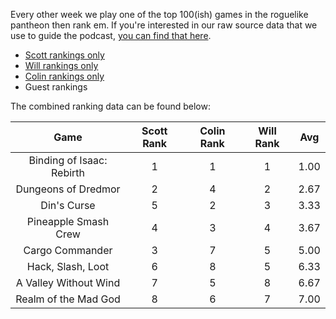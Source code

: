 Every other week we play one of the top 100(ish) games in the roguelike pantheon then rank em. If you're interested in our raw source data that we use to guide the podcast, [you can find that here](https://docs.google.com/spreadsheets/d/1RzxBuEFFthKQf1n3AtJONe92vnCsHcyM6qyIaoFmwnw/edit?usp=sharing).

* [Scott rankings only](https://docs.google.com/spreadsheets/d/1wf34T9sseGKv_VtQMcjRq6WuFWj33uU9cbU4oUlZGt8/edit#gid=1410426659)
* [Will rankings only](https://docs.google.com/spreadsheets/d/1wf34T9sseGKv_VtQMcjRq6WuFWj33uU9cbU4oUlZGt8/edit#gid=73210139)
* [Colin rankings only](https://docs.google.com/spreadsheets/d/1wf34T9sseGKv_VtQMcjRq6WuFWj33uU9cbU4oUlZGt8/edit#gid=2046262583)
* Guest rankings

<!-- 
when finished:
* games that X liked more than Y
* games that X and Y agreed on perfectly
* top 'gems' = avg rank vs review rank
* top 'anti-gems' = avg rank vs review rank
-->

The combined ranking data can be found below:

| Game | Scott Rank | Colin Rank | Will Rank | Avg |
|  :----: |  :----: |  :----: |  :----: |  :----: |
| Binding of Isaac: Rebirth | 1          | 1          | 1         | 1.00     | 1.00        | 0.00    |
| Dungeons of Dredmor       | 2          | 4          | 2         | 2.67     | 2.00        | 1.15    |
| Din's Curse               | 5          | 2          | 3         | 3.33     | 3.00        | 1.53    |
| Pineapple Smash Crew      | 4          | 3          | 4         | 3.67     | 4.00        | 0.58    |
| Cargo Commander           | 3          | 7          | 5         | 5.00     | 5.00        | 2.00    |
| Hack, Slash, Loot         | 6          | 8          | 5         | 6.33     | 6.00        | 1.53    |
| A Valley Without Wind     | 7          | 5          | 8         | 6.67     | 7.00        | 1.53    |
| Realm of the Mad God      | 8          | 6          | 7         | 7.00     | 7.00        | 1.00    |





<!-- special thanks to https://tabletomarkdown.com/convert-spreadsheet-to-markdown -->










